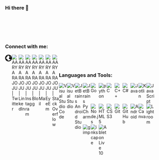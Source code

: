 ### Hi there 👋

<br>
<br>
<br>
<br>

### Connect with me:

[<img align="left" alt="aaryarajoju.github.io" width="22px" src="https://raw.githubusercontent.com/iconic/open-iconic/master/svg/globe.svg" />][website]
[<img align="left" alt="AARYA RAJOJU | Twitter" width="22px" src="https://cdn.jsdelivr.net/npm/simple-icons@v3/icons/twitter.svg" />][twitter]
[<img align="left" alt="AARYA RAJOJU | LinkedIn" width="22px" src="https://cdn.jsdelivr.net/npm/simple-icons@v3/icons/linkedin.svg" />][linkedin]
[<img align="left" alt="AARYA RAJOJU | Instagram" width="22px" src="https://cdn.jsdelivr.net/npm/simple-icons@v3/icons/instagram.svg" />][instagram]
[<img align="left" alt="AARYA RAJOJU | Blog" width="22px" src="https://simpleicons.org/icons/wordpress.svg" />][blog]
[<img align="left" alt="AARYA RAJOJU | Mail" width="22px" src="https://simpleicons.org/icons/gmail.svg" />][mail]
[<img align="left" alt="AARYA RAJOJU | EyeEm" width="22px" src="https://simpleicons.org/icons/eyeem.svg" />][eyeem]
[<img align="left" alt="AARYA RAJOJU | Stack Overflow" width="22px" src="https://simpleicons.org/icons/stackoverflow.svg" />][stack]




<br>
<br>

### Languages and Tools:

<img align="left" alt="Visual Studio Code" width="26px" src="https://simpleicons.org/icons/visualstudiocode.svg" />
<img align="left" alt="Visual Studio" width="26px" src="https://simpleicons.org/icons/visualstudio.svg" />
<img align="left" alt="JetBrains Android Studio" width="26px" src="https://simpleicons.org/icons/androidstudio.svg" />
<img align="left" alt="JetBrains PyCharm" width="26px" src="https://simpleicons.org/icons/pycharm.svg" />
<img align="left" alt="Go" width="26px" src="https://simpleicons.org/icons/go.svg" />
<img align="left" alt="python" width="26px" src="https://simpleicons.org/icons/python.svg" />
<img align="left" alt="C" width="26px" src="https://simpleicons.org/icons/c.svg" />
<img align="left" alt="C++" width="26px" src="https://simpleicons.org/icons/cplusplus.svg" />
<img align="left" alt="C#" width="26px" src="https://simpleicons.org/icons/csharp.svg" />
<img align="left" alt="Java" width="26px" src="https://simpleicons.org/icons/java.svg" />
<img align="left" alt="Kotlin" width="26px" src="https://simpleicons.org/icons/kotlin.svg" />
<img align="left" alt="JavaScript" width="26px" src="https://simpleicons.org/icons/javascript.svg" />
<img align="left" alt="Node.js" width="26px" src="https://simpleicons.org/icons/node-dot-js.svg" />
<img align="left" alt="HTML5" width="26px" src="https://simpleicons.org/icons/html5.svg" />
<img align="left" alt="CSS3" width="26px" src="https://simpleicons.org/icons/css3.svg" />
<img align="left" alt="Git" width="26px" src="https://simpleicons.org/icons/git.svg" />
<img align="left" alt="GitHub" width="26px" src="https://simpleicons.org/icons/github.svg" />
<img align="left" alt="Android" width="26px" src="https://simpleicons.org/icons/android.svg" />
<img align="left" alt="Canva" width="26px" src="https://simpleicons.org/icons/canva.svg" />
<img align="left" alt="Lightroom" width="26px" src="https://simpleicons.org/icons/adobelightroomcc.svg" />
<img align="left" alt="gimp" width="26px" src="https://simpleicons.org/icons/gimp.svg" />
<img align="left" alt="inkscape" width="26px" src="https://simpleicons.org/icons/inkscape.svg" />
<img align="left" alt="Ableton Live 10" width="26px" src="https://simpleicons.org/icons/abletonlive.svg" />

<!--
<img align="left" alt="inkscape" width="26px" src="https://simpleicons.org/icons/inkscape.svg" />
<img align="left" alt="inkscape" width="26px" src="https://simpleicons.org/icons/inkscape.svg" />
<img align="left" alt="Visual Studio Code" width="26px" src="https://raw.githubusercontent.com/github/explore/80688e429a7d4ef2fca1e82350fe8e3517d3494d/topics/visual-studio-code/visual-studio-code.png" />
<img align="left" alt="JetBrains GoLand" width="26px" src="" />
<img align="left" alt="JetBrains IntelliJ Idea" width="26px" src="https://simpleicons.org/icons/intellijidea.svg" />
<img align="left" alt="Go" width="26px" src="https://raw.githubusercontent.com/github/explore/80688e429a7d4ef2fca1e82350fe8e3517d3494d/topics/go/go.png" />
<img align="left" alt="python" width="26px" src="https://raw.githubusercontent.com/github/explore/80688e429a7d4ef2fca1e82350fe8e3517d3494d/topics/python/python.png" />
<img align="left" alt="C" width="26px" src="https://raw.githubusercontent.com/github/explore/80688e429a7d4ef2fca1e82350fe8e3517d3494d/topics/c/c.png" />
<img align="left" alt="C++" width="26px" src="https://raw.githubusercontent.com/github/explore/80688e429a7d4ef2fca1e82350fe8e3517d3494d/topics/cpp/cpp.png" />
<img align="left" alt="C#" width="26px" src="https://raw.githubusercontent.com/github/explore/80688e429a7d4ef2fca1e82350fe8e3517d3494d/topics/csharp/csharp.png" />
<img align="left" alt="Java" width="26px" src="https://raw.githubusercontent.com/github/explore/80688e429a7d4ef2fca1e82350fe8e3517d3494d/topics/java/java.png" />
<img align="left" alt="Kotlin" width="26px" src="https://raw.githubusercontent.com/github/explore/80688e429a7d4ef2fca1e82350fe8e3517d3494d/topics/kotlin/kotlin.png" />
<img align="left" alt="JavaScript" width="26px" src="https://raw.githubusercontent.com/github/explore/80688e429a7d4ef2fca1e82350fe8e3517d3494d/topics/javascript/javascript.png" />
<img align="left" alt="Node.js" width="26px" src="https://raw.githubusercontent.com/github/explore/80688e429a7d4ef2fca1e82350fe8e3517d3494d/topics/nodejs/nodejs.png" />
<img align="left" alt="HTML5" width="26px" src="https://raw.githubusercontent.com/github/explore/80688e429a7d4ef2fca1e82350fe8e3517d3494d/topics/html/html.png" />
<img align="left" alt="CSS3" width="26px" src="https://raw.githubusercontent.com/github/explore/80688e429a7d4ef2fca1e82350fe8e3517d3494d/topics/css/css.png" />
<img align="left" alt="Git" width="26px" src="https://raw.githubusercontent.com/github/explore/80688e429a7d4ef2fca1e82350fe8e3517d3494d/topics/git/git.png" />
<img align="left" alt="GitHub" width="26px" src="https://raw.githubusercontent.com/github/explore/78df643247d429f6cc873026c0622819ad797942/topics/github/github.png" />
<img align="left" alt="Terminal" width="26px" src="https://raw.githubusercontent.com/github/explore/80688e429a7d4ef2fca1e82350fe8e3517d3494d/topics/terminal/terminal.png" />
-->



<!--
<img align="left" alt="" width="26px" src="" />
<img align="left" alt="" width="26px" src="" />
<img align="left" alt="" width="26px" src="" />
<img align="left" alt="" width="26px" src="" />
<img align="left" alt="" width="26px" src="" />
<img align="left" alt="" width="26px" src="" />
<img align="left" alt="" width="26px" src="" />
-->


<!--
- 🔭 I’m currently working on: a website for beginers to start learning python
- 🌱 I’m currently learning: GoLang
- 📫 How to reach me: <a href="mailto:code.aarya@gmail.com">code.aarya@gmail.com</a> or <a href="mailto:hey.aarya@gmail.com">hey.aarya@gmail.com</a> 
- 😄 Pronouns: He/Him
- ⚡ Fun fact: GoLang is the best language
-->
<br>
<br>
<!--
<a href="https://github.com/aaryarajoju">GitHub Profile</a><br>
<a href="https://www.linkedin.com/in/aaryarajoju/">Linkedin Profile</a><br>

<a href="https://aaryarajoju.github.io">GitHub Pages</a><br>
<a href="https://aaryarajoju.github.io/portfolio">A personal Portfolio hosted on GitHub Pages</a><br>
<a href="https://aaryarajoju.github.io/aaryarajoju">A personal website hosted on GitHub Pages</a><br>
<a href="https://aaryarajoju.github.io/python/">A website to Learn Python</a><br>
<a href="https://aaryarajoju.github.io/">AARYA RAJOJU - </a><br>
<a href="https://aaryarajoju.github.io/">AARYA RAJOJU - </a><br>

-->
<br>
<br>

<!--
**aaryarajoju/aaryarajoju** is a ✨ _special_ ✨ repository because its `README.md` (this file) appears on your GitHub profile.

Here are some ideas to get you started:

- 🔭 I’m currently working on ...
- 🌱 I’m currently learning ...
- 👯 I’m looking to collaborate on ...
- 🤔 I’m looking for help with ...
- 💬 Ask me about ...
- 📫 How to reach me: ...
- 😄 Pronouns: ...
- ⚡ Fun fact: ...
-->


[website]: https://aaryarajoju.github.io/
[twitter]: https://twitter.com/AaryaRajoju
[blog]: https://aaryarajoju.wordpress.com/
[instagram]: https://instagram.com/aaryarajoju
[mail]: mailto:code.aarya@gmail.com
[linkedin]: https://linkedin.com/in/aaryarajoju
[eyeem]: https://www.eyeem.com/u/capturedbyarx
[stack]: https://stackoverflow.com/users/14383957/aaryarajoju
